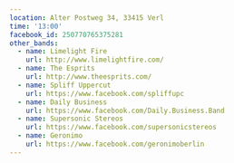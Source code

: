 ```yaml
---
location: Alter Postweg 34, 33415 Verl
time: '13:00'
facebook_id: 250770765375281
other_bands:
  - name: Limelight Fire
    url: http://www.limelightfire.com/
  - name: The Esprits
    url: http://www.theesprits.com/
  - name: Spliff Uppercut
    url: https://www.facebook.com/spliffupc
  - name: Daily Business
    url: https://www.facebook.com/Daily.Business.Band
  - name: Supersonic Stereos
    url: https://www.facebook.com/supersonicstereos
  - name: Geronimo
    url: https://www.facebook.com/geronimoberlin
---
```

